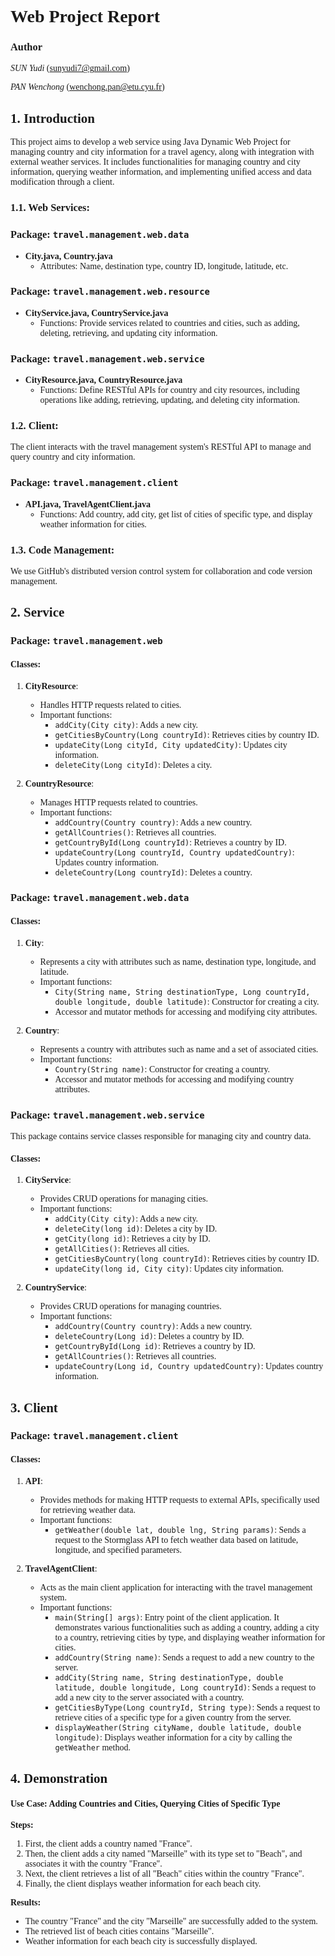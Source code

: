 <style>
body {
    font-family: "Times New Roman", Times, serif;
}
</style>
# Web Project Report
### Author
*SUN Yudi* (sunyudi7@gmail.com)

*PAN Wenchong* (wenchong.pan@etu.cyu.fr)

## 1. Introduction

This project aims to develop a web service using Java Dynamic Web Project for managing country and city information for a travel agency, along with integration with external weather services. It includes functionalities for managing country and city information, querying weather information, and implementing unified access and data modification through a client.

### 1.1. Web Services:

### Package: `travel.management.web.data`

- **City.java, Country.java**
  - Attributes: Name, destination type, country ID, longitude, latitude, etc.

### Package: `travel.management.web.resource`

- **CityService.java, CountryService.java**
  - Functions: Provide services related to countries and cities, such as adding, deleting, retrieving, and updating city information.

### Package: `travel.management.web.service`

- **CityResource.java, CountryResource.java**
  - Functions: Define RESTful APIs for country and city resources, including operations like adding, retrieving, updating, and deleting city information.

### 1.2. Client:
The client interacts with the travel management system's RESTful API to manage and query country and city information.

### Package: `travel.management.client`

- **API.java, TravelAgentClient.java**
  - Functions: Add country, add city, get list of cities of specific type, and display weather information for cities.

### 1.3. Code Management:
We use GitHub's distributed version control system for collaboration and code version management.

## 2. Service

### Package: `travel.management.web`

#### Classes:

1. **CityResource**: 
   - Handles HTTP requests related to cities.
   - Important functions:
     - `addCity(City city)`: Adds a new city.
     - `getCitiesByCountry(Long countryId)`: Retrieves cities by country ID.
     - `updateCity(Long cityId, City updatedCity)`: Updates city information.
     - `deleteCity(Long cityId)`: Deletes a city.

2. **CountryResource**:
   - Manages HTTP requests related to countries.
   - Important functions:
     - `addCountry(Country country)`: Adds a new country.
     - `getAllCountries()`: Retrieves all countries.
     - `getCountryById(Long countryId)`: Retrieves a country by ID.
     - `updateCountry(Long countryId, Country updatedCountry)`: Updates country information.
     - `deleteCountry(Long countryId)`: Deletes a country.

### Package: `travel.management.web.data`

#### Classes:

1. **City**:
   - Represents a city with attributes such as name, destination type, longitude, and latitude.
   - Important functions:
     - `City(String name, String destinationType, Long countryId, double longitude, double latitude)`: Constructor for creating a city.
     - Accessor and mutator methods for accessing and modifying city attributes.

2. **Country**:
   - Represents a country with attributes such as name and a set of associated cities.
   - Important functions:
     - `Country(String name)`: Constructor for creating a country.
     - Accessor and mutator methods for accessing and modifying country attributes.

### Package: `travel.management.web.service`

This package contains service classes responsible for managing city and country data.

#### Classes:

1. **CityService**:
   - Provides CRUD operations for managing cities.
   - Important functions:
     - `addCity(City city)`: Adds a new city.
     - `deleteCity(long id)`: Deletes a city by ID.
     - `getCity(long id)`: Retrieves a city by ID.
     - `getAllCities()`: Retrieves all cities.
     - `getCitiesByCountry(long countryId)`: Retrieves cities by country ID.
     - `updateCity(long id, City city)`: Updates city information.

2. **CountryService**:
   - Provides CRUD operations for managing countries.
   - Important functions:
     - `addCountry(Country country)`: Adds a new country.
     - `deleteCountry(Long id)`: Deletes a country by ID.
     - `getCountryById(Long id)`: Retrieves a country by ID.
     - `getAllCountries()`: Retrieves all countries.
     - `updateCountry(Long id, Country updatedCountry)`: Updates country information.


## 3. Client

### Package: `travel.management.client`

#### Classes:

1. **API**:
   - Provides methods for making HTTP requests to external APIs, specifically used for retrieving weather data.
   - Important functions:
     - `getWeather(double lat, double lng, String params)`: Sends a request to the Stormglass API to fetch weather data based on latitude, longitude, and specified parameters.

2. **TravelAgentClient**:
   - Acts as the main client application for interacting with the travel management system.
   - Important functions:
     - `main(String[] args)`: Entry point of the client application. It demonstrates various functionalities such as adding a country, adding a city to a country, retrieving cities by type, and displaying weather information for cities.
     - `addCountry(String name)`: Sends a request to add a new country to the server.
     - `addCity(String name, String destinationType, double latitude, double longitude, Long countryId)`: Sends a request to add a new city to the server associated with a country.
     - `getCitiesByType(Long countryId, String type)`: Sends a request to retrieve cities of a specific type for a given country from the server.
     - `displayWeather(String cityName, double latitude, double longitude)`: Displays weather information for a city by calling the `getWeather` method.




## 4. Demonstration

#### Use Case: Adding Countries and Cities, Querying Cities of Specific Type

**Steps:**
1. First, the client adds a country named "France".
2. Then, the client adds a city named "Marseille" with its type set to "Beach", and associates it with the country "France".
3. Next, the client retrieves a list of all "Beach" cities within the country "France".
4. Finally, the client displays weather information for each beach city.

**Results:**
- The country "France" and the city "Marseille" are successfully added to the system.
- The retrieved list of beach cities contains "Marseille".
- Weather information for each beach city is successfully displayed.


